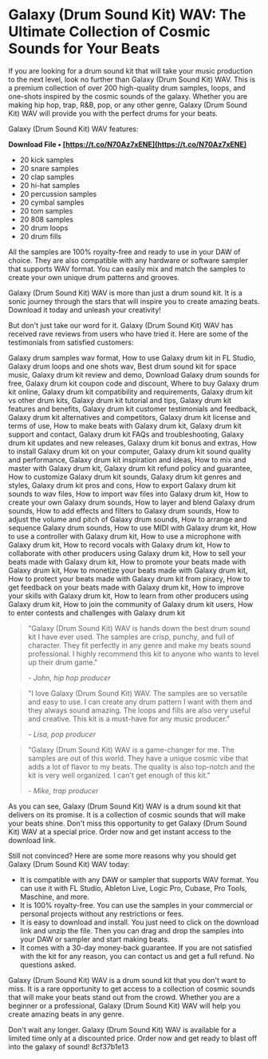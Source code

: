 # Galaxy (Drum Sound Kit) WAV: The Ultimate Collection of Cosmic Sounds for Your Beats
  
If you are looking for a drum sound kit that will take your music production to the next level, look no further than Galaxy (Drum Sound Kit) WAV. This is a premium collection of over 200 high-quality drum samples, loops, and one-shots inspired by the cosmic sounds of the galaxy. Whether you are making hip hop, trap, R&B, pop, or any other genre, Galaxy (Drum Sound Kit) WAV will provide you with the perfect drums for your beats.
  
Galaxy (Drum Sound Kit) WAV features:
 
**Download File • [https://t.co/N70Az7xENE](https://t.co/N70Az7xENE)**


 
- 20 kick samples
- 20 snare samples
- 20 clap samples
- 20 hi-hat samples
- 20 percussion samples
- 20 cymbal samples
- 20 tom samples
- 20 808 samples
- 20 drum loops
- 20 drum fills

All the samples are 100% royalty-free and ready to use in your DAW of choice. They are also compatible with any hardware or software sampler that supports WAV format. You can easily mix and match the samples to create your own unique drum patterns and grooves.
  
Galaxy (Drum Sound Kit) WAV is more than just a drum sound kit. It is a sonic journey through the stars that will inspire you to create amazing beats. Download it today and unleash your creativity!

But don't just take our word for it. Galaxy (Drum Sound Kit) WAV has received rave reviews from users who have tried it. Here are some of the testimonials from satisfied customers:
 
Galaxy drum samples wav format,  How to use Galaxy drum kit in FL Studio,  Galaxy drum loops and one shots wav,  Best drum sound kit for space music,  Galaxy drum kit review and demo,  Download Galaxy drum sounds for free,  Galaxy drum kit coupon code and discount,  Where to buy Galaxy drum kit online,  Galaxy drum kit compatibility and requirements,  Galaxy drum kit vs other drum kits,  Galaxy drum kit tutorial and tips,  Galaxy drum kit features and benefits,  Galaxy drum kit customer testimonials and feedback,  Galaxy drum kit alternatives and competitors,  Galaxy drum kit license and terms of use,  How to make beats with Galaxy drum kit,  Galaxy drum kit support and contact,  Galaxy drum kit FAQs and troubleshooting,  Galaxy drum kit updates and new releases,  Galaxy drum kit bonus and extras,  How to install Galaxy drum kit on your computer,  Galaxy drum kit sound quality and performance,  Galaxy drum kit inspiration and ideas,  How to mix and master with Galaxy drum kit,  Galaxy drum kit refund policy and guarantee,  How to customize Galaxy drum kit sounds,  Galaxy drum kit genres and styles,  Galaxy drum kit pros and cons,  How to export Galaxy drum kit sounds to wav files,  How to import wav files into Galaxy drum kit,  How to create your own Galaxy drum sounds,  How to layer and blend Galaxy drum sounds,  How to add effects and filters to Galaxy drum sounds,  How to adjust the volume and pitch of Galaxy drum sounds,  How to arrange and sequence Galaxy drum sounds,  How to use MIDI with Galaxy drum kit,  How to use a controller with Galaxy drum kit,  How to use a microphone with Galaxy drum kit,  How to record vocals with Galaxy drum kit,  How to collaborate with other producers using Galaxy drum kit,  How to sell your beats made with Galaxy drum kit,  How to promote your beats made with Galaxy drum kit,  How to monetize your beats made with Galaxy drum kit,  How to protect your beats made with Galaxy drum kit from piracy,  How to get feedback on your beats made with Galaxy drum kit,  How to improve your skills with Galaxy drum kit,  How to learn from other producers using Galaxy drum kit,  How to join the community of Galaxy drum kit users,  How to enter contests and challenges with Galaxy drum kit

> "Galaxy (Drum Sound Kit) WAV is hands down the best drum sound kit I have ever used. The samples are crisp, punchy, and full of character. They fit perfectly in any genre and make my beats sound professional. I highly recommend this kit to anyone who wants to level up their drum game."
> 
> <cite>- John, hip hop producer</cite>

> "I love Galaxy (Drum Sound Kit) WAV. The samples are so versatile and easy to use. I can create any drum pattern I want with them and they always sound amazing. The loops and fills are also very useful and creative. This kit is a must-have for any music producer."
> 
> <cite>- Lisa, pop producer</cite>

> "Galaxy (Drum Sound Kit) WAV is a game-changer for me. The samples are out of this world. They have a unique cosmic vibe that adds a lot of flavor to my beats. The quality is also top-notch and the kit is very well organized. I can't get enough of this kit."
> 
> <cite>- Mike, trap producer</cite>

As you can see, Galaxy (Drum Sound Kit) WAV is a drum sound kit that delivers on its promise. It is a collection of cosmic sounds that will make your beats shine. Don't miss this opportunity to get Galaxy (Drum Sound Kit) WAV at a special price. Order now and get instant access to the download link.

Still not convinced? Here are some more reasons why you should get Galaxy (Drum Sound Kit) WAV today:

- It is compatible with any DAW or sampler that supports WAV format. You can use it with FL Studio, Ableton Live, Logic Pro, Cubase, Pro Tools, Maschine, and more.
- It is 100% royalty-free. You can use the samples in your commercial or personal projects without any restrictions or fees.
- It is easy to download and install. You just need to click on the download link and unzip the file. Then you can drag and drop the samples into your DAW or sampler and start making beats.
- It comes with a 30-day money-back guarantee. If you are not satisfied with the kit for any reason, you can contact us and get a full refund. No questions asked.

Galaxy (Drum Sound Kit) WAV is a drum sound kit that you don't want to miss. It is a rare opportunity to get access to a collection of cosmic sounds that will make your beats stand out from the crowd. Whether you are a beginner or a professional, Galaxy (Drum Sound Kit) WAV will help you create amazing beats in any genre.
  
Don't wait any longer. Galaxy (Drum Sound Kit) WAV is available for a limited time only at a discounted price. Order now and get ready to blast off into the galaxy of sound!
 8cf37b1e13
 
